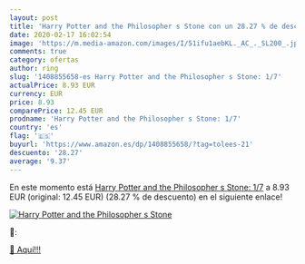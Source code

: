```yaml
---
layout: post
title: 'Harry Potter and the Philosopher s Stone con un 28.27 % de descuento'
date: 2020-02-17 16:02:54
image: 'https://m.media-amazon.com/images/I/51ifu1aebKL._AC_._SL200_.jpg'
comments: true
category: ofertas
author: ring
slug: '1408855658-es Harry Potter and the Philosopher s Stone: 1/7'
actualPrice: 8.93 EUR
currency: EUR
price: 8.93
comparePrice: 12.45 EUR
prodname: 'Harry Potter and the Philosopher s Stone: 1/7'
country: 'es'
flag: '🇪🇸'
buyurl: 'https://www.amazon.es/dp/1408855658/?tag=tolees-21'
descuento: '28.27'
average: '9.37'
---
```


En este momento está [Harry Potter and the Philosopher s Stone: 1/7](https://www.amazon.es/dp/1408855658/?tag=tolees-21) a 8.93 EUR (original: 12.45 EUR) (28.27 %  de descuento) en el siguiente enlace!

[![Harry Potter and the Philosopher s Stone](https://m.media-amazon.com/images/I/51ifu1aebKL._AC_._SL200_.jpg)](https://www.amazon.es/dp/1408855658/?tag=tolees-21)

🔎:


[🛒 Aquí!!!](https://www.amazon.es/dp/1408855658/?tag=tolees-21)
